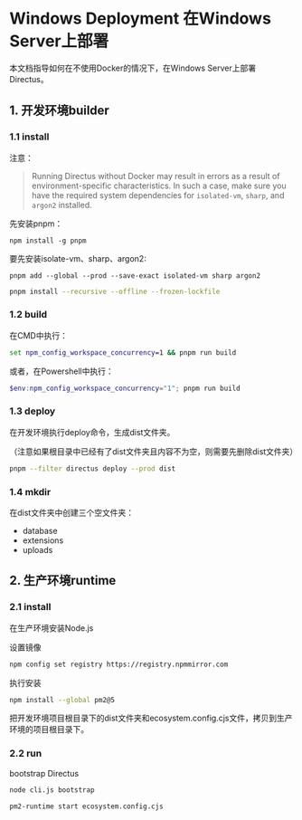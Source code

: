 # Windows Deployment 在Windows Server上部署

本文档指导如何在不使用Docker的情况下，在Windows Server上部署Directus。

## 1. 开发环境builder

### 1.1 install

注意：
> Running Directus without Docker may result in errors as a result of environment-specific characteristics. In such a
case, make sure you have the required system dependencies for `isolated-vm`, `sharp`, and `argon2` installed.

先安装pnpm：
```
npm install -g pnpm
```

要先安装isolate-vm、sharp、argon2:
```
pnpm add --global --prod --save-exact isolated-vm sharp argon2
```


```bash
pnpm install --recursive --offline --frozen-lockfile
```

### 1.2 build

在CMD中执行：

```cmd
set npm_config_workspace_concurrency=1 && pnpm run build
```

或者，在Powershell中执行：

```PowerShell
$env:npm_config_workspace_concurrency="1"; pnpm run build
```

### 1.3 deploy

在开发环境执行deploy命令，生成dist文件夹。

（注意如果根目录中已经有了dist文件夹且内容不为空，则需要先删除dist文件夹）

```bash
pnpm --filter directus deploy --prod dist
```

### 1.4 mkdir

在dist文件夹中创建三个空文件夹：

- database
- extensions
- uploads

## 2. 生产环境runtime

### 2.1 install

在生产环境安装Node.js

设置镜像

```bash
npm config set registry https://registry.npmmirror.com
```

执行安装

```bash
npm install --global pm2@5
```

把开发环境项目根目录下的dist文件夹和ecosystem.config.cjs文件，拷贝到生产环境的项目根目录下。

### 2.2 run

bootstrap Directus

```bash
node cli.js bootstrap
```

```bash
pm2-runtime start ecosystem.config.cjs
```

